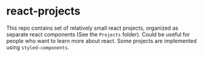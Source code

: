 # react-projects

This repo contains set of relatively small react projects, organized as separate react components (See the `Projects` folder). 
Could be useful for people who want to learn more about react. Some projects are implemented using `styled-components`.
